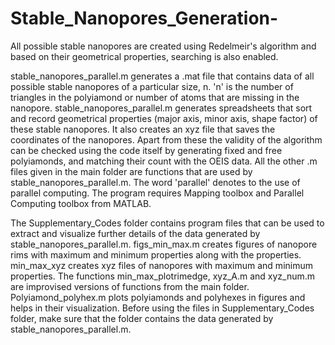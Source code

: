 # Stable_Nanopores_Generation-
All possible stable nanopores are created using Redelmeir's algorithm and based on their geometrical properties, searching is also enabled.

stable_nanopores_parallel.m generates a .mat file that contains data of all possible stable nanopores of a particular size, n. 
'n' is the number of triangles in the polyiamond or number of atoms that are missing in the nanopore.
stable_nanopores_parallel.m generates spreadsheets that sort and record geometrical properties (major axis, minor axis, shape factor) of these stable nanopores.
It also creates an xyz file that saves the coordinates of the nanopores.
Apart from these the validity of the algorithm can be checked using the code itself by generating fixed and free polyiamonds, and matching their count with the OEIS data.
All the other .m files given in the main folder are functions that are used by stable_nanopores_parallel.m.
The word 'parallel' denotes to the use of parallel computing. The program requires Mapping toolbox and Parallel Computing toolbox from MATLAB. 

The Supplementary_Codes folder contains program files that can be used to extract and visualize further details of the data generated by stable_nanopores_parallel.m.
figs_min_max.m creates figures of nanopore rims with maximum and minimum properties along with the properties.
min_max_xyz creates xyz files of nanopores with maximum and minimum properties. 
The functions min_max_plotrimedge, xyz_A.m and xyz_num.m are improvised versions of functions from the main folder.
Polyiamond_polyhex.m plots polyiamonds and polyhexes in figures and helps in their visualization.
Before using the files in Supplementary_Codes folder, make sure that the folder contains the data generated by stable_nanopores_parallel.m.
